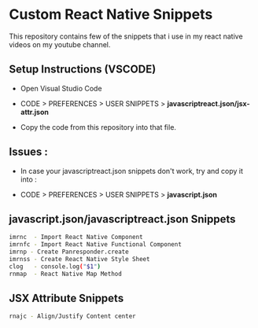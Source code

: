 # Custom React Native Snippets

This repository contains few of the snippets that i use in my react native videos on my youtube channel.


## Setup Instructions (VSCODE)

- Open Visual Studio Code

- CODE > PREFERENCES > USER SNIPPETS > **javascriptreact.json/jsx-attr.json**

- Copy the code from this repository into that file.


## Issues :

- In case your javascriptreact.json snippets don't work, try and copy it into :

- CODE > PREFERENCES > USER SNIPPETS > **javascript.json**

## javascript.json/javascriptreact.json Snippets 
```sh
imrnc  - Import React Native Component
imrnfc - Import React Native Functional Component
imrnp - Create Panresponder.create
imrnss - Create React Native Style Sheet
clog   - console.log("$1")
rnmap  - React Native Map Method
```


## JSX Attribute Snippets
```sh
rnajc - Align/Justify Content center
```
